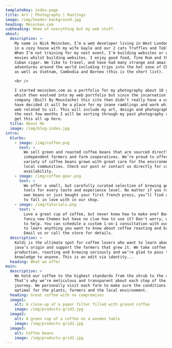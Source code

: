 ```yaml
---
templateKey: index-page
title: Art | Photography | Rantings
image: /img/header-background.jpg
heading: Meincken.com
subheading: Home of everything but my web stuff.
about:
  description: >-
    My name is Nick Meincken, I’m a web developer living in West London. I live
    in a cozy house with my wife Gayle and our 2 cats Truffles and Toblerone.
    When I’m not training for my next event, I’m building websites or watching
    movies whilst building websites. I enjoy good food, fine Rum and the odd
    Cuban cigar. We like to travel, and have had many strange and amazing
    adventures around the world including trips into the hot zone of Chernobyl
    as well as Vietnam, Cambodia and Borneo (this is the short list).

    <br />

    I started meincken.com as a portfolio for my photography about 10 years ago,
    which then evolved into my web portfolio but since the incarnation of my
    company (Built By Moustache) this site then didn’t really have a use. So I
    have decided it will be a place for my inane ramblings and work which isn’t
    web related to sit. This will include my art, design and photography. Over
    the next few months I will be sorting through my past photography and art to
    get this all up here.
  title: About Me
  image: /img/blog-index.jpg
intro:
  blurbs:
    - image: /img/coffee.png
      text: >
        We sell green and roasted coffee beans that are sourced directly from
        independent farmers and farm cooperatives. We’re proud to offer a
        variety of coffee beans grown with great care for the environment and
        local communities. Check our post or contact us directly for current
        availability.
    - image: /img/coffee-gear.png
      text: >
        We offer a small, but carefully curated selection of brewing gear and
        tools for every taste and experience level. No matter if you roast your
        own beans or just bought your first french press, you’ll find a gadget
        to fall in love with in our shop.
    - image: /img/tutorials.png
      text: >
        Love a great cup of coffee, but never knew how to make one? Bought a
        fancy new Chemex but have no clue how to use it? Don't worry, we’re here
        to help. You can schedule a custom 1-on-1 consultation with our baristas
        to learn anything you want to know about coffee roasting and brewing.
        Email us or call the store for details.
  description: >
    Kaldi is the ultimate spot for coffee lovers who want to learn about their
    java’s origin and support the farmers that grew it. We take coffee
    production, roasting and brewing seriously and we’re glad to pass that
    knowledge to anyone. This is an edit via identity...
  heading: What we offer
main:
  description: >
    We hold our coffee to the highest standards from the shrub to the cup.
    That’s why we’re meticulous and transparent about each step of the coffee’s
    journey. We personally visit each farm to make sure the conditions are
    optimal for the plants, farmers and the local environment.
  heading: Great coffee with no compromises
  image1:
    alt: A close-up of a paper filter filled with ground coffee
    image: /img/products-grid3.jpg
  image2:
    alt: A green cup of a coffee on a wooden table
    image: /img/products-grid2.jpg
  image3:
    alt: Coffee beans
    image: /img/products-grid1.jpg
---
```


